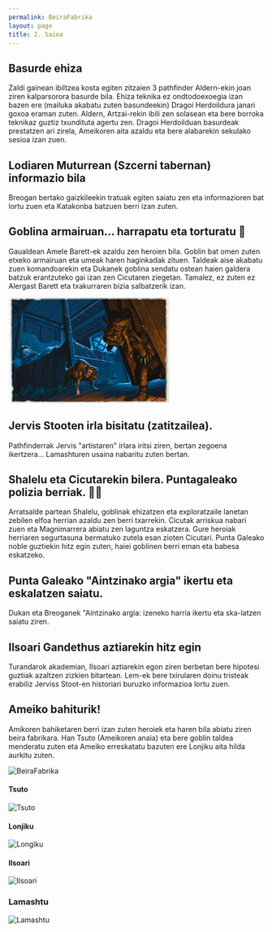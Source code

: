 ```yaml
---
permalink: BeiraFabrika
layout: page
title: 2. Saioa
---
```

## Basurde ehiza 
Zaldi gainean ibiltzea kosta egiten zitzaien 3 pathfinder Aldern-ekin joan ziren kalparsorora basurde bila.
Ehiza teknika ez ondtodoexoegia izan bazen ere (mailuka akabatu zuten basundeekin) Dragoi Herdoildura janari goxoa eraman
zuten. Aldern, Artzai-rekin ibili zen solasean eta bere borroka teknikaz guztiz txundituta agertu zen. 
Dragoi Herdoilduan basurdeak prestatzen ari zirela, Ameikoren aita azaldu eta bere alabarekin sekulako sesioa izan zuen. 

## Lodiaren Muturrean (Szcerni tabernan) informazio bila
Breogan bertako gaizkileekin tratuak egiten saiatu zen eta informazioren bat lortu zuen eta Katakonba batzuen berri izan zuten. 

## Goblina armairuan... harrapatu eta torturatu 🐶
Gaualdean Amele Barett-ek azaldu zen heroien bila. Goblin bat omen zuten etxeko armairuan eta umeak haren haginkadak zituen. Taldeak aise akabatu zuen komandoarekin eta Dukanek goblina sendatu ostean haien galdera batzuk erantzuteko gai izan zen Cicutaren ziegetan.
Tamalez, ez zuten ez Alergast Barett eta txakurraren bizia salbatzerik izan.

![Gresgurt](https://github.com/IzaroBlog/IzaroBlog.github.io/blob/main/_images/postimages/ErrunenJaunak/armairukogoblina.jpg?raw=true)

## Jervis Stooten irla bisitatu (zatitzailea).
Pathfinderrak Jervis "artistaren" irlara iritsi ziren, bertan zegoena ikertzera... Lamashturen usaina nabaritu zuten bertan. 

## Shalelu eta Cicutarekin bilera. Puntagaleako polizia berriak. 👮‍♀️
Arratsalde partean Shalelu, goblinak ehizatzen eta exploratzaile lanetan zebilen elfoa herrian azaldu zen berri txarrekin. Cicutak arriskua nabari zuen eta Magnimarrera abiatu zen laguntza eskatzera. Gure heroiak herriaren segurtasuna bermatuko zutela esan zioten Cicutari.
Punta Galeako noble guztiekin hitz egin zuten, haiei goblinen berri eman eta babesa eskatzeko.

## Punta Galeako "Aintzinako argia" ikertu eta eskalatzen saiatu.
Dukan eta Breoganek "Aintzinako argia: izeneko harria ikertu eta ska-latzen saiatu ziren.

## Ilsoari Gandethus aztiarekin hitz egin
Turandarok akademian, Ilsoari aztiarekin egon ziren berbetan bere hipotesi guztiak azaltzen zizkien bitartean. Lem-ek bere txirularen doinu tristeak erabiliz Jerviss Stoot-en historiari buruzko informazioa lortu zuen.

## Ameiko bahiturik!
Amikoren bahiketaren berri izan zuten heroiek eta haren bila abiatu ziren beira fabrikara. Han Tsuto (Ameikoren anaia) eta bere goblin taldea menderatu zuten eta Ameiko erreskatatu bazuten ere Lonjiku aita hilda aurkitu zuten.

![BeiraFabrika](https://i.pinimg.com/originals/f2/af/b5/f2afb576cc1751ef26deb0ae7b8ccee3.jpg)


#### Tsuto
![Tsuto](https://db4sgowjqfwig.cloudfront.net/campaigns/120464/assets/498066/Tsuto_Kaijitsu.jpg)
#### Lonjiku
![Longiku](http://cdn.obsidianportal.com/assets/177162/LonjikuKaijitsu.jpg)
#### Ilsoari
![Ilsoari](https://db4sgowjqfwig.cloudfront.net/images/5056613/Ilasori.jpg)
### Lamashtu
![Lamashtu](https://i.pinimg.com/originals/82/a5/c3/82a5c32bbf2ef04af44744f3dc5e6c2c.jpg)






